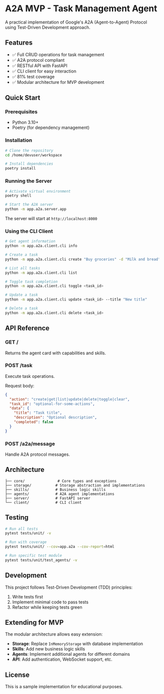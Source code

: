 # A2A MVP - Task Management Agent

A practical implementation of Google's A2A (Agent-to-Agent) Protocol using Test-Driven Development approach.

## Features

- ✅ Full CRUD operations for task management
- ✅ A2A protocol compliant
- ✅ RESTful API with FastAPI
- ✅ CLI client for easy interaction
- ✅ 81% test coverage
- ✅ Modular architecture for MVP development

## Quick Start

### Prerequisites

- Python 3.10+
- Poetry (for dependency management)

### Installation

```bash
# Clone the repository
cd /home/devuser/workspace

# Install dependencies
poetry install
```

### Running the Server

```bash
# Activate virtual environment
poetry shell

# Start the A2A server
python -m app.a2a.server.app
```

The server will start at `http://localhost:8000`

### Using the CLI Client

```bash
# Get agent information
python -m app.a2a.client.cli info

# Create a task
python -m app.a2a.client.cli create "Buy groceries" -d "Milk and bread"

# List all tasks
python -m app.a2a.client.cli list

# Toggle task completion
python -m app.a2a.client.cli toggle <task_id>

# Update a task
python -m app.a2a.client.cli update <task_id> --title "New title"

# Delete a task
python -m app.a2a.client.cli delete <task_id>
```

## API Reference

### GET /
Returns the agent card with capabilities and skills.

### POST /task
Execute task operations.

Request body:
```json
{
  "action": "create|get|list|update|delete|toggle|clear",
  "task_id": "optional-for-some-actions",
  "data": {
    "title": "Task title",
    "description": "Optional description",
    "completed": false
  }
}
```

### POST /a2a/message
Handle A2A protocol messages.

## Architecture

```
├── core/               # Core types and exceptions
├── storage/           # Storage abstraction and implementations
├── skills/            # Business logic skills
├── agents/            # A2A agent implementations
├── server/            # FastAPI server
└── client/            # CLI client
```

## Testing

```bash
# Run all tests
pytest tests/unit/ -v

# Run with coverage
pytest tests/unit/ --cov=app.a2a --cov-report=html

# Run specific test module
pytest tests/unit/test_agents/ -v
```

## Development

This project follows Test-Driven Development (TDD) principles:

1. Write tests first
2. Implement minimal code to pass tests
3. Refactor while keeping tests green

## Extending for MVP

The modular architecture allows easy extension:

- **Storage**: Replace `InMemoryStorage` with database implementation
- **Skills**: Add new business logic skills
- **Agents**: Implement additional agents for different domains
- **API**: Add authentication, WebSocket support, etc.

## License

This is a sample implementation for educational purposes.